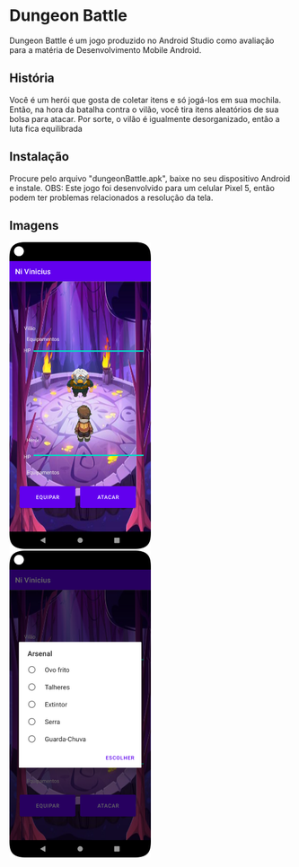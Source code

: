 # Dungeon Battle
Dungeon Battle é um jogo produzido no Android Studio como avaliação para a matéria de Desenvolvimento Mobile Android.

## História
Você é um herói que gosta de coletar itens e só jogá-los em sua mochila. Então, na hora da batalha contra o vilão, você tira itens aleatórios de sua bolsa para atacar.
Por sorte, o vilão é igualmente desorganizado, então a luta fica equilibrada

## Instalação
Procure pelo arquivo "dungeonBattle.apk", baixe no seu dispositivo Android e instale.
OBS: Este jogo foi desenvolvido para um celular Pixel 5, então podem ter problemas relacionados a resolução da tela.

## Imagens
<img src="https://github.com/VitorToku/NI_Vinicius/blob/main/img/Screenshot_20240404_102659.png" height=auto width=50%/>
<img src="https://github.com/VitorToku/NI_Vinicius/blob/main/img/Screenshot_20240404_102730.png" height=auto width=50%/>
